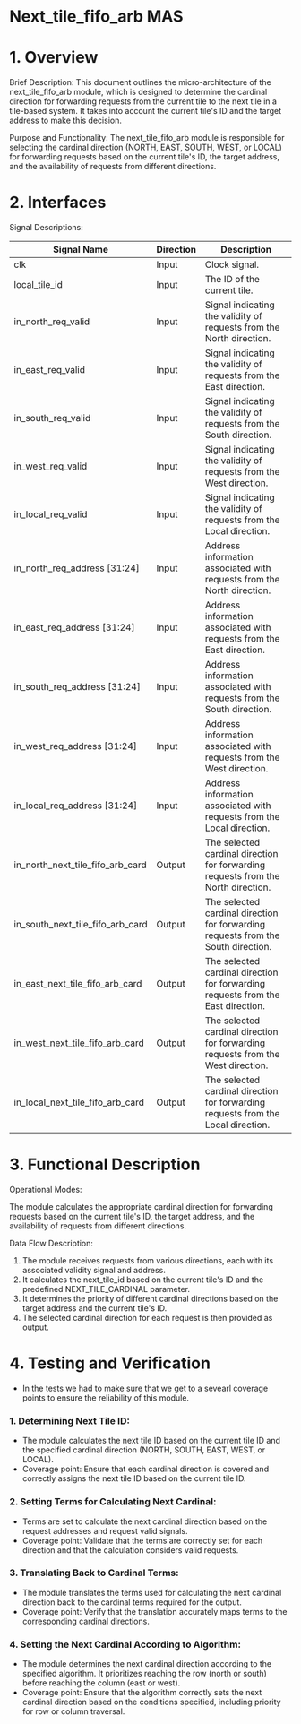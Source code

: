 # Next_tile_fifo_arb MAS
# 1. Overview
Brief Description:
This document outlines the micro-architecture of the next_tile_fifo_arb module, which is designed to determine the cardinal direction for forwarding requests from the current tile to the next tile in a tile-based system. It takes into account the current tile's ID and the target address to make this decision.

Purpose and Functionality:
The next_tile_fifo_arb module is responsible for selecting the cardinal direction (NORTH, EAST, SOUTH, WEST, or LOCAL) for forwarding requests based on the current tile's ID, the target address, and the availability of requests from different directions.


# 2. Interfaces
Signal Descriptions:

| Signal Name                           | Direction | Description                                              |
|---------------------------------------|-----------|----------------------------------------------------------|
| clk                                   | Input     | Clock signal.                                            |
| local_tile_id                         | Input     | The ID of the current tile.                              |
| in_north_req_valid                    | Input     | Signal indicating the validity of requests from the North direction. |
| in_east_req_valid                     | Input     | Signal indicating the validity of requests from the East direction.  |
| in_south_req_valid                    | Input     | Signal indicating the validity of requests from the South direction. |
| in_west_req_valid                     | Input     | Signal indicating the validity of requests from the West direction.  |
| in_local_req_valid                    | Input     | Signal indicating the validity of requests from the Local direction. |
| in_north_req_address [31:24]          | Input     | Address information associated with requests from the North direction. |
| in_east_req_address [31:24]           | Input     | Address information associated with requests from the East direction.  |
| in_south_req_address [31:24]          | Input     | Address information associated with requests from the South direction. |
| in_west_req_address [31:24]           | Input     | Address information associated with requests from the West direction.  |
| in_local_req_address [31:24]          | Input     | Address information associated with requests from the Local direction. |
| in_north_next_tile_fifo_arb_card      | Output    | The selected cardinal direction for forwarding requests from the North direction. |
| in_south_next_tile_fifo_arb_card      | Output    | The selected cardinal direction for forwarding requests from the South direction. |
| in_east_next_tile_fifo_arb_card       | Output    | The selected cardinal direction for forwarding requests from the East direction.  |
| in_west_next_tile_fifo_arb_card       | Output    | The selected cardinal direction for forwarding requests from the West direction.  |
| in_local_next_tile_fifo_arb_card      | Output    | The selected cardinal direction for forwarding requests from the Local direction. |

# 3. Functional Description
Operational Modes:

The module calculates the appropriate cardinal direction for forwarding requests based on the current tile's ID, the target address, and the availability of requests from different directions.

Data Flow Description:

1. The module receives requests from various directions, each with its associated validity signal and address.
2. It calculates the next_tile_id based on the current tile's ID and the predefined NEXT_TILE_CARDINAL parameter.
3. It determines the priority of different cardinal directions based on the target address and the current tile's ID.
4. The selected cardinal direction for each request is then provided as output.

# 4. Testing and Verification
- In the tests we had to make sure that we get to a sevearl coverage points to ensure the reliability of this module.
### 1. Determining Next Tile ID:

- The module calculates the next tile ID based on the current tile ID and the specified cardinal direction (NORTH, SOUTH, EAST, WEST, or LOCAL).
- Coverage point: Ensure that each cardinal direction is covered and correctly assigns the next tile ID based on the current tile ID.

### 2. Setting Terms for Calculating Next Cardinal:

- Terms are set to calculate the next cardinal direction based on the request addresses and request valid signals.
- Coverage point: Validate that the terms are correctly set for each direction and that the calculation considers valid requests.

### 3. Translating Back to Cardinal Terms:

- The module translates the terms used for calculating the next cardinal direction back to the cardinal terms required for the output.
- Coverage point: Verify that the translation accurately maps terms to the corresponding cardinal directions.

### 4. Setting the Next Cardinal According to Algorithm:

- The module determines the next cardinal direction according to the specified algorithm. It prioritizes reaching the row (north or south) before reaching the column (east or west).
- Coverage point: Ensure that the algorithm correctly sets the next cardinal direction based on the conditions specified, including priority for row or column traversal.
